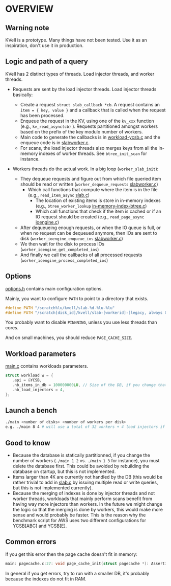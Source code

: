 # OVERVIEW

## Warning note
KVell is a prototype. Many things have not been tested. Use it as an inspiration, don't use it in production.

## Logic and path of a query

KVell has 2 distinct types of threads. Load injector threads, and worker threads.

* Requests are sent by the load injector threads. Load injector threads basically:
  * Create a request `struct slab_callback *cb`. A request contains an `item = { key, value }` and a callback that is called when the request has been processed.
  * Enqueue the request in the KV, using one of the `kv_xxx` function (e.g., `kv_read_async(cb)` ). Requests partitioned amongst workers based on the prefix of the key modulo number of workers.
  * Main code to generate the callbacks is in [workload-ycsb.c](workload-ycsb.c) and the enqueue code is in [slabworker.c](slabworker.c).
  * For scans, the load injector threads also merges keys from all the in-memory indexes of worker threads. See `btree_init_scan` for instance.

* Workers threads do the actual work. In a big loop (`worker_slab_init`):
  * They dequeue requests and figure out from which file queried item should be read or written (`worker_dequeue_requests` [slabworker.c](slabworker.c))
    * Which call functions that compute where the item is in the file (e.g., `read_item_async` [slab.c](slab.c))
       * The location of existing items is store in in-memory indexes (e.g., `btree_worker_lookup` [in-memory-index-btree.c](in-memory-index-btree.c))
       * Which call functions that check if the item is cached or if an IO request should be created (e.g., `read_page_async` [ioengine.c](ioengine.c))
  * After dequeueing enough requests, or when the IO queue is full, or when no request can be dequeued anymore, then IOs are sent to disk (`worker_ioengine_enqueue_ios` [slabworker.c](slabworker.c))
  * We then wait for the disk to process IOs (`worker_ioengine_get_completed_ios`)
  * And finally we call the callbacks of all processed requests (`worker_ioengine_process_completed_ios`)

## Options

[options.h](main.c) contains main configuration options.

Mainly, you want to configure `PATH` to point to a directory that exists.
```c
#define PATH "/scratch%lu/kvell/slab-%d-%lu-%lu"
#define PATH "/scratch[disk_id]/kvell/slab-[workerid]-[legacy, always 0]-[itemsize]"
```

You probably want to disable `PINNNING`, unless you use less threads than cores.

And on small machines, you should reduce `PAGE_CACHE_SIZE`.


## Workload parameters

[main.c](main.c) contains workloads parameters.

```c
struct workload w = {
   .api = &YCSB,
   .nb_items_in_db = 100000000LU, // Size of the DB, if you change that, you must delete the DB before rerunning a benchmark
   .nb_load_injectors = 4,
};
```

## Launch a bench
```bash
./main <number of disks> <number of workers per disk>
e.g. ./main 8 4 # will use a total of 32 workers + 4 load injectors if using the workload definition above = 36 threads in total
```

## Good to know
* Because the database is statically partitionned, if you change the number of workers (`./main 1 2` vs. `./main 1 3` for instance), you must delete the database first. This could be avoided by rebuilding the database on startup, but this is not implemented.
* Items larger than 4K are currently not handled by the DB (this would be rather trivial to add in [slab.c](slab.c) by issuing multiple read or write queries, but this is not implemented currently).
* Because the merging of indexes is done by injector threads and not worker threads, workloads that mainly perform scans benefit from having way more injectors than workers. In the future we might change the logic so that the merging is done by workers, this would make more sense and would probably be faster. This is the reason why the benchmark script for AWS uses two different configurations for YCSB[ABC] and YCSB[E].

## Common errors
If you get this error then the page cache doesn't fit in memory:
```c
main: pagecache.c:27: void page_cache_init(struct pagecache *): Assertion `p->cached_data' failed.
```
In general if you get errors, try to run with a smaller DB, it's probably because the indexes do not fit in RAM.
